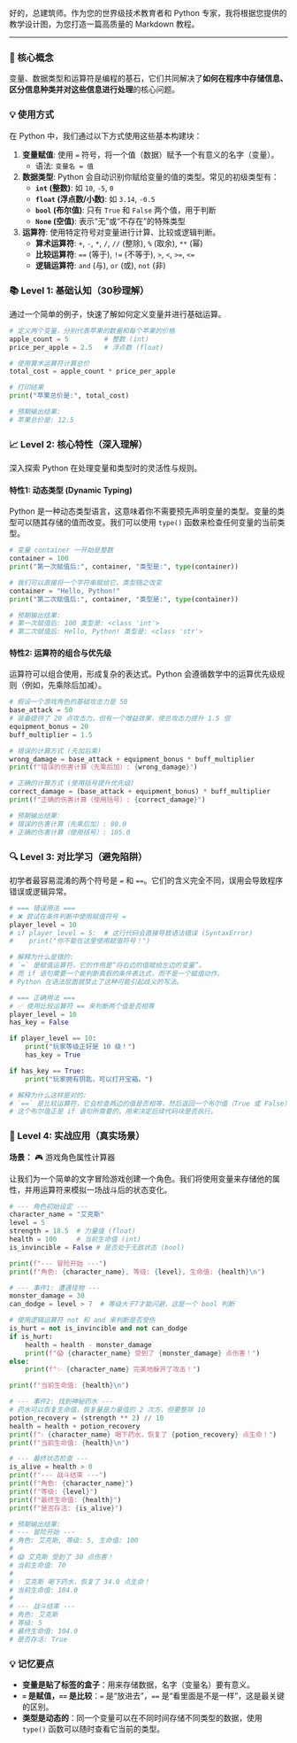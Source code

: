 好的，总建筑师。作为您的世界级技术教育者和 Python 专家，我将根据您提供的教学设计图，为您打造一篇高质量的 Markdown 教程。

---

### 🎯 核心概念
变量、数据类型和运算符是编程的基石，它们共同解决了**如何在程序中存储信息、区分信息种类并对这些信息进行处理**的核心问题。

### 💡 使用方式
在 Python 中，我们通过以下方式使用这些基本构建块：

1.  **变量赋值**: 使用 `=` 符号，将一个值（数据）赋予一个有意义的名字（变量）。
    - 语法: `变量名 = 值`
2.  **数据类型**: Python 会自动识别你赋给变量的值的类型。常见的初级类型有：
    - **`int` (整数)**: 如 `10`, `-5`, `0`
    - **`float` (浮点数/小数)**: 如 `3.14`, `-0.5`
    - **`bool` (布尔值)**: 只有 `True` 和 `False` 两个值，用于判断
    - **`None` (空值)**: 表示“无”或“不存在”的特殊类型
3.  **运算符**: 使用特定符号对变量进行计算、比较或逻辑判断。
    - **算术运算符**: `+`, `-`, `*`, `/`, `//` (整除), `%` (取余), `**` (幂)
    - **比较运算符**: `==` (等于), `!=` (不等于), `>`, `<`, `>=`, `<=`
    - **逻辑运算符**: `and` (与), `or` (或), `not` (非)

### 📚 Level 1: 基础认知（30秒理解）
通过一个简单的例子，快速了解如何定义变量并进行基础运算。

```python
# 定义两个变量，分别代表苹果的数量和每个苹果的价格
apple_count = 5         # 整数 (int)
price_per_apple = 2.5   # 浮点数 (float)

# 使用算术运算符计算总价
total_cost = apple_count * price_per_apple

# 打印结果
print("苹果总价是:", total_cost)

# 预期输出结果:
# 苹果总价是: 12.5
```

### 📈 Level 2: 核心特性（深入理解）
深入探索 Python 在处理变量和类型时的灵活性与规则。

#### 特性1: 动态类型 (Dynamic Typing)
Python 是一种动态类型语言，这意味着你不需要预先声明变量的类型。变量的类型可以随其存储的值而改变。我们可以使用 `type()` 函数来检查任何变量的当前类型。

```python
# 变量 container 一开始是整数
container = 100
print("第一次赋值后:", container, "类型是:", type(container))

# 我们可以直接将一个字符串赋给它，类型随之改变
container = "Hello, Python!"
print("第二次赋值后:", container, "类型是:", type(container))

# 预期输出结果:
# 第一次赋值后: 100 类型是: <class 'int'>
# 第二次赋值后: Hello, Python! 类型是: <class 'str'>
```

#### 特性2: 运算符的组合与优先级
运算符可以组合使用，形成复杂的表达式。Python 会遵循数学中的运算优先级规则（例如，先乘除后加减）。

```python
# 假设一个游戏角色的基础攻击力是 50
base_attack = 50
# 装备提供了 20 点攻击力，但有一个增益效果，使总攻击力提升 1.5 倍
equipment_bonus = 20
buff_multiplier = 1.5

# 错误的计算方式 (先加后乘)
wrong_damage = base_attack + equipment_bonus * buff_multiplier
print(f"错误的伤害计算（先乘后加）: {wrong_damage}")

# 正确的计算方式 (使用括号提升优先级)
correct_damage = (base_attack + equipment_bonus) * buff_multiplier
print(f"正确的伤害计算（使用括号）: {correct_damage}")

# 预期输出结果:
# 错误的伤害计算（先乘后加）: 80.0
# 正确的伤害计算（使用括号）: 105.0
```

### 🔍 Level 3: 对比学习（避免陷阱）
初学者最容易混淆的两个符号是 `=` 和 `==`。它们的含义完全不同，误用会导致程序错误或逻辑异常。

```python
# === 错误用法 ===
# ❌ 尝试在条件判断中使用赋值符号 =
player_level = 10
# if player_level = 5:  # 这行代码会直接导致语法错误 (SyntaxError)
#    print("你不能在这里使用赋值符号！")

# 解释为什么是错的:
# `=` 是赋值运算符，它的作用是“将右边的值赋给左边的变量”。
# 而 if 语句需要一个能判断真假的条件表达式，而不是一个赋值动作。
# Python 在语法层面就禁止了这种可能引起歧义的写法。

# === 正确用法 ===
# ✅ 使用比较运算符 == 来判断两个值是否相等
player_level = 10
has_key = False

if player_level == 10:
    print("玩家等级正好是 10 级！")
    has_key = True

if has_key == True:
    print("玩家拥有钥匙，可以打开宝箱。")

# 解释为什么这样是对的:
# `==` 是比较运算符，它会检查两边的值是否相等，然后返回一个布尔值（True 或 False）。
# 这个布尔值正是 if 语句所需要的，用来决定后续代码块是否执行。
```

### 🚀 Level 4: 实战应用（真实场景）
**场景：** 🎮 游戏角色属性计算器

让我们为一个简单的文字冒险游戏创建一个角色。我们将使用变量来存储他的属性，并用运算符来模拟一场战斗后的状态变化。

```python
# --- 角色初始设定 ---
character_name = "艾克斯"
level = 5
strength = 18.5  # 力量值 (float)
health = 100     # 当前生命值 (int)
is_invincible = False # 是否处于无敌状态 (bool)

print(f"--- 冒险开始 ---")
print(f"角色: {character_name}, 等级: {level}, 生命值: {health}\n")

# --- 事件1: 遭遇怪物 ---
monster_damage = 30
can_dodge = level > 7  # 等级大于7才能闪避，这是一个 bool 判断

# 使用逻辑运算符 not 和 and 来判断是否受伤
is_hurt = not is_invincible and not can_dodge
if is_hurt:
    health = health - monster_damage
    print(f"😱 {character_name} 受到了 {monster_damage} 点伤害！")
else:
    print(f"✨ {character_name} 完美地躲开了攻击！")

print(f"当前生命值: {health}\n")

# --- 事件2: 找到神秘药水 ---
# 药水可以恢复生命值，恢复量是力量值的 2 次方，但要整除 10
potion_recovery = (strength ** 2) // 10
health = health + potion_recovery
print(f"💧 {character_name} 喝下药水，恢复了 {potion_recovery} 点生命！")
print(f"当前生命值: {health}\n")

# --- 最终状态检查 ---
is_alive = health > 0
print(f"--- 战斗结束 ---")
print(f"角色: {character_name}")
print(f"等级: {level}")
print(f"最终生命值: {health}")
print(f"是否存活: {is_alive}")

# 预期输出结果:
# --- 冒险开始 ---
# 角色: 艾克斯, 等级: 5, 生命值: 100
#
# 😱 艾克斯 受到了 30 点伤害！
# 当前生命值: 70
#
# 💧 艾克斯 喝下药水，恢复了 34.0 点生命！
# 当前生命值: 104.0
#
# --- 战斗结束 ---
# 角色: 艾克斯
# 等级: 5
# 最终生命值: 104.0
# 是否存活: True
```

### 💡 记忆要点
- **变量是贴了标签的盒子**：用来存储数据，名字（变量名）要有意义。
- **`=` 是赋值，`==` 是比较**：`=` 是“放进去”，`==` 是“看里面是不是一样”，这是最关键的区别。
- **类型是动态的**：同一个变量可以在不同时间存储不同类型的数据，使用 `type()` 函数可以随时查看它当前的类型。